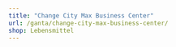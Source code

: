 ```yaml
---
title: "Change City Max Business Center"
url: /ganta/change-city-max-business-center/
shop: Lebensmittel
---
```

